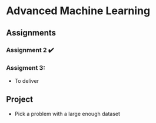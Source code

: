 # Advanced Machine Learning

## Assignments

### Assignment 2 :heavy_check_mark:

### Assigment 3:
  - To deliver

## Project

- Pick a problem with a large enough dataset

